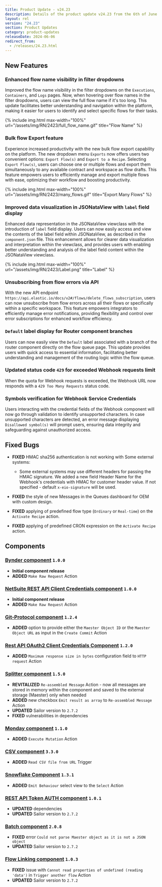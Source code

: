```yaml
---
title: Product Update - v24.23
description: Details of the product update v24.23 from the 6th of June 2024.
layout: rel
version: "24.23"
section: Product Updates
category: product-updates
releaseDate: 2024-06-06
redirect_from:
  - /releases/24.23.html
---
```


## New Features
### Enhanced flow name visibility in filter dropdowns
Improved the flow name visibility in the filter dropdowns on the `Executions`, `Containers`, and `Logs` pages. 
Now, when hovering over flow names in the filter dropdowns, users can view the full flow name if it's too long. This update facilitates better understanding and navigation within the platform, making it easier for users to identify and select specific flows for their tasks.

{% include img.html max-width="100%" url="/assets/img/RN/2423/full_flow_name.gif" title="Flow Name" %}

### Bulk flow Export feature
Experience increased productivity with the new bulk flow export capability on the platform. The new dropdown menu `Exports` now offers users two convenient options: `Export Flow(s)` and `Export to a Recipe`.
Selecting `Export Flow(s)`, users can choose one or multiple flows and export them simultaneously to any available contract and workspace as flow drafts. This feature empowers users to efficiently manage and export multiple flows with ease, optimizing their workflow and boosting productivity.

{% include img.html max-width="100%" url="/assets/img/RN/2423/many_flows.gif" title="Export Many Flows" %}

### Improved data visualization in JSONataView with `label` field display
Enhanced data representation in the JSONataView viewclass with the introduction of `label` field display. Users can now easily access and view the contents of the label field within JSONataView, as described in the `component.json` file. This enhancement allows for clearer data visualization and interpretation within the viewclass, and provides users with enabling better understanding and analysis of the label field content within the JSONataView viewclass.

{% include img.html max-width="100%" url="/assets/img/RN/2423/Label.png" title="Label" %}

### Unsubscribing from flow errors via API
With the new API endpoint `https://api.elastic.io/docs/v2#/flows/delete_flows_subscription`, users can now unsubscribe from flow errors across all their flows or specifically within a specific workspace. 
This feature empowers integrators to efficiently manage error notifications, providing flexibility and control over error subscriptions for enhanced workflow efficiency.

### `Default` label display for Router component branches
Users can now easily view the `Default` label associated with a branch of the router component directly on the flow queue page. 
This update provides users with quick access to essential information, facilitating better understanding and management of the routing logic within the flow queue.

### Updated status code `429` for exceeded Webhook requests limit
When the quota for Webhook requests is exceeded, the Webhook URL now responds with a `429 Too Many Requests` status code. 

### Symbols verification for Webhook Service Credentials
Users interacting with the credential fields of the Webhook component will now go through validation to identify unsupported characters.
In case unsupported characters are detected, an error message displaying `Disallowed symbol(s)` will prompt users, ensuring data integrity and safeguarding against unauthorized access.

## Fixed Bugs
*   **FIXED** HMAC sha256 authentication is not working with Some external systems:
    * Some external systems may use different headers for passing the HMAC signature. We added a new field Header Name for the Webhook's credentials with HMAC for customer header value. If not specified - default `x-eio-signature` will be used.

*   **FIXED** the style of new Messages in the Queues dashboard for OEM with custom design.
*   **FIXED** applying of predefined flow type (`Ordinary` or `Real-time`) on the `Activate Recipe` action.
*   **FIXED** applying of predefined CRON expression on the `Activate Recipe` action.


## Components
### [Bynder component](/components/bynder-component/) `1.0.0`
*   **Initial component release**
*   **ADDED** `Make Raw Request` Action

### [NetSuite REST API Client Credentials component](/components/netsuite-rest-api-client-credentials-component/) `1.0.0`
*   **Initial component release**
*   **ADDED** `Make Raw Request` Action

### [Git-Protocol component](/components/git-protocol/) `1.2.4`
*   **ADDED** option to provide either the `Maester Object ID` or the `Maester Object URL` as input in the `Create Commit` Action

### [Rest API OAuth2 Client Credentials Component](/components/rest-api-client-credentials-auth-component/) `1.2.0`
*   **ADDED** `Maximum response size in bytes` configuration field to `HTTP request` Action

### [Splitter component](/components/splitter/) `1.5.0`
*   **REVITALIZED** `Re-assembled Message` Action - now all messages are stored in memory within the component and saved to the external storage (Maester) only when needed
*   **ADDED** new checkbox `Emit result as array` to `Re-assembled Message` Action
*   **UPDATED** Sailor version to `2.7.2`
*   **FIXED** vulnerabilities in dependencies

### [Monday component](/components/monday-component/) `1.1.0`
*   **ADDED** `Execute Mutation` Action

### [CSV component](/components/csv/) `3.3.0`
*   **ADDED** `Read CSV file from URL` Trigger

### [Snowflake Component](/components/snowflake/) `1.3.1`
*   **ADDED** `Emit Behaviour` select view to the `Select` Action

### [REST API Token AUTH component](/components/rest-api-token-auth-component/) `1.0.1`
*   **UPDATED** dependencies
*   **UPDATED** Sailor version to `2.7.2`

### [Batch component](/components/batch/) `2.0.8`
*   **FIXED** error `Could not parse Maester object as it is not a JSON object`
*   **UPDATED** Sailor version to `2.7.2`

### [Flow Linking component](/components/flow-linking/) `1.0.3`
*   **FIXED** issue with `Cannot read properties of undefined (reading 'data')` in `Trigger another flow` Action
*   **UPDATED** Sailor version to `2.7.2`